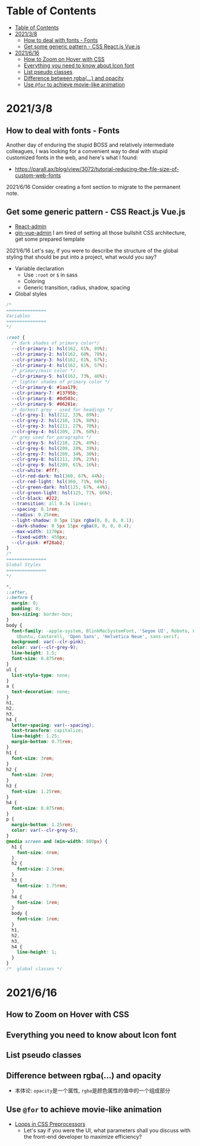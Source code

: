 # Table of Contents
- [Table of Contents](#table-of-contents)
- [2021/3/8](#202138)
  - [How to deal with fonts - Fonts](#how-to-deal-with-fonts---fonts)
  - [Get some generic pattern - CSS React.js Vue.js](#get-some-generic-pattern---css-reactjs-vuejs)
- [2021/6/16](#2021616)
  - [How to Zoom on Hover with CSS](#how-to-zoom-on-hover-with-css)
  - [Everything you need to know about Icon font](#everything-you-need-to-know-about-icon-font)
  - [List pseudo classes](#list-pseudo-classes)
  - [Difference between rgba(...) and opacity](#difference-between-rgba-and-opacity)
  - [Use `@for` to achieve movie-like animation](#use-for-to-achieve-movie-like-animation)

# 2021/3/8
## How to deal with fonts - Fonts
Another day of enduring the stupid BOSS and relatively intermediate colleagues, I was looking for a convenient way to deal with stupid customized fonts in the web, and here's what I found:
- https://parall.ax/blog/view/3072/tutorial-reducing-the-file-size-of-custom-web-fonts

2021/6/16
Consider creating a font section to migrate to the permanent note.


## Get some generic pattern - CSS React.js Vue.js
- [React-admin](https://github.com/marmelab/react-admin)
- [gin-vue-admin](https://github.com/flipped-aurora/gin-vue-admin)
I am tired of setting all those bullshit CSS architecture, get some prepared template

2021/6/16
Let's say, if you were to describe the structure of the global styling that should be put into a project, what would you say?
- Variable declaration
  - Use `:root` or `$` in sass
  - Coloring
  - Generic transition, radius, shadow, spacing
- Global styles


```css
/*
=============== 
Variables
===============
*/

:root {
  /* dark shades of primary color*/
  --clr-primary-1: hsl(162, 61%, 89%);
  --clr-primary-2: hsl(162, 60%, 78%);
  --clr-primary-3: hsl(162, 61%, 67%);
  --clr-primary-4: hsl(162, 61%, 57%);
  /* primary/main color */
  --clr-primary-5: hsl(162, 73%, 46%);
  /* lighter shades of primary color */
  --clr-primary-6: #1aa179;
  --clr-primary-7: #13795b;
  --clr-primary-8: #0d503c;
  --clr-primary-9: #06281e;
  /* darkest grey - used for headings */
  --clr-grey-1: hsl(212, 33%, 89%);
  --clr-grey-2: hsl(210, 31%, 80%);
  --clr-grey-3: hsl(211, 27%, 70%);
  --clr-grey-4: hsl(209, 23%, 60%);
  /* grey used for paragraphs */
  --clr-grey-5: hsl(210, 22%, 49%);
  --clr-grey-6: hsl(209, 28%, 39%);
  --clr-grey-7: hsl(209, 34%, 30%);
  --clr-grey-8: hsl(211, 39%, 23%);
  --clr-grey-9: hsl(209, 61%, 16%);
  --clr-white: #fff;
  --clr-red-dark: hsl(360, 67%, 44%);
  --clr-red-light: hsl(360, 71%, 66%);
  --clr-green-dark: hsl(125, 67%, 44%);
  --clr-green-light: hsl(125, 71%, 66%);
  --clr-black: #222;
  --transition: all 0.3s linear;
  --spacing: 0.1rem;
  --radius: 0.25rem;
  --light-shadow: 0 5px 15px rgba(0, 0, 0, 0.1);
  --dark-shadow: 0 5px 15px rgba(0, 0, 0, 0.4);
  --max-width: 1170px;
  --fixed-width: 450px;
  --clr-pink: #f28ab2;
}
/*
=============== 
Global Styles
===============
*/

*,
::after,
::before {
  margin: 0;
  padding: 0;
  box-sizing: border-box;
}
body {
  font-family: -apple-system, BlinkMacSystemFont, 'Segoe UI', Roboto, Oxygen,
    Ubuntu, Cantarell, 'Open Sans', 'Helvetica Neue', sans-serif;
  background: var(--clr-pink);
  color: var(--clr-grey-9);
  line-height: 1.5;
  font-size: 0.875rem;
}
ul {
  list-style-type: none;
}
a {
  text-decoration: none;
}
h1,
h2,
h3,
h4 {
  letter-spacing: var(--spacing);
  text-transform: capitalize;
  line-height: 1.25;
  margin-bottom: 0.75rem;
}
h1 {
  font-size: 3rem;
}
h2 {
  font-size: 2rem;
}
h3 {
  font-size: 1.25rem;
}
h4 {
  font-size: 0.875rem;
}
p {
  margin-bottom: 1.25rem;
  color: var(--clr-grey-5);
}
@media screen and (min-width: 800px) {
  h1 {
    font-size: 4rem;
  }
  h2 {
    font-size: 2.5rem;
  }
  h3 {
    font-size: 1.75rem;
  }
  h4 {
    font-size: 1rem;
  }
  body {
    font-size: 1rem;
  }
  h1,
  h2,
  h3,
  h4 {
    line-height: 1;
  }
}
/*  global classes */


```

# 2021/6/16
## How to Zoom on Hover with CSS

## Everything you need to know about Icon font

## List pseudo classes

## Difference between rgba(...) and opacity
- 本体论: `opacity`是一个属性, `rgba`是颜色属性的值中的一个组成部分
## Use `@for` to achieve movie-like animation
- [Loops in CSS Preprocessors](https://css-tricks.com/loops-css-preprocessors/)
  - Let's say if you were the UI, what parameters shall you discuss with the front-end developer to maximize efficiency?